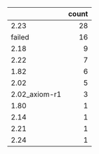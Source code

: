 |               |   count |
|:--------------|--------:|
| 2.23          |      28 |
| failed        |      16 |
| 2.18          |       9 |
| 2.22          |       7 |
| 1.82          |       6 |
| 2.02          |       5 |
| 2.02_axiom-r1 |       3 |
| 1.80          |       1 |
| 2.14          |       1 |
| 2.21          |       1 |
| 2.24          |       1 |